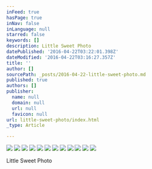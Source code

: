 ```yaml
---
inFeed: true
hasPage: true
inNav: false
inLanguage: null
starred: false
keywords: []
description: Little Sweet Photo
datePublished: '2016-04-22T03:22:01.398Z'
dateModified: '2016-04-22T03:16:27.357Z'
title: ''
author: []
sourcePath: _posts/2016-04-22-little-sweet-photo.md
published: true
authors: []
publisher:
  name: null
  domain: null
  url: null
  favicon: null
url: little-sweet-photo/index.html
_type: Article

---
```

![](https://the-grid-user-content.s3-us-west-2.amazonaws.com/5c55db2f-db73-4f66-a21e-c46fc465ea4d.jpg)
![](https://the-grid-user-content.s3-us-west-2.amazonaws.com/ecb07972-6dbf-478c-9e90-8ccead4eadac.jpg)
![](https://the-grid-user-content.s3-us-west-2.amazonaws.com/d9359842-7cfb-45b1-9735-268ab3cc6731.jpg)
![](https://the-grid-user-content.s3-us-west-2.amazonaws.com/8bedb720-dd1b-4647-ac5a-4bdd37e856f8.jpg)
![](https://the-grid-user-content.s3-us-west-2.amazonaws.com/16a3862d-a018-4ce4-83ed-9601b105bd13.jpg)
![](https://the-grid-user-content.s3-us-west-2.amazonaws.com/82cf48d1-c2b9-4789-b3bc-4ad51c5407d7.jpg)
![](https://the-grid-user-content.s3-us-west-2.amazonaws.com/75d96fe2-c3fe-4181-86bf-0ce95a3a0dbd.jpg)
![](https://the-grid-user-content.s3-us-west-2.amazonaws.com/b74b1dc5-9eb9-49aa-8559-49704b2debd4.jpg)
![](https://the-grid-user-content.s3-us-west-2.amazonaws.com/bce25f42-e2d0-4094-b9ed-73875ab2c0fa.jpg)
![](https://the-grid-user-content.s3-us-west-2.amazonaws.com/aa5af0db-c741-44ed-8695-7e1fcc8b8669.jpg)
![](https://the-grid-user-content.s3-us-west-2.amazonaws.com/be2b0ecf-139a-4096-aba5-13a98d66ca46.jpg)
![](https://the-grid-user-content.s3-us-west-2.amazonaws.com/2f3eaa4c-8881-4fb1-938e-dae3865cfceb.jpg)

Little Sweet Photo